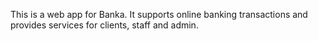 This is a web app for Banka. It supports online banking transactions and provides services for clients, staff and admin.